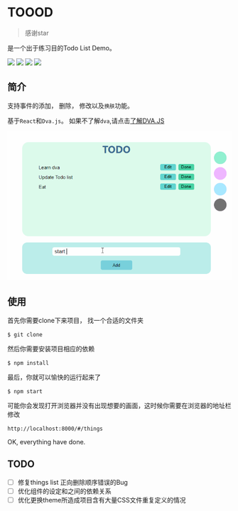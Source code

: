 # TOOOD
> 感谢star

是一个出于练习目的Todo List Demo。



![](https://img.shields.io/badge/To-Learn-brightgreen.svg?longCache=true&style=popout-square) 
![](https://img.shields.io/badge/Status-Updating-red.svg?longCache=true&style=popout-square)
![](https://img.shields.io/badge/level-freshman-blue.svg?longCache=true&style=popout-square)
![](https://img.shields.io/badge/Thank_You-Star-yellow.svg?longCache=true&style=popout-square)

## 简介

支持事件的添加， 删除， 修改以及`换肤`功能。

基于`React`和`Dva.js`。 如果不了解`dva`,请点击[了解DVA.JS](https://dvajs.com/)

![](/resource/overview.gif)


## 使用

首先你需要clone下来项目， 找一个合适的文件夹
```
$ git clone 
```

然后你需要安装项目相应的依赖
```
$ npm install
```

最后，你就可以愉快的运行起来了

```
$ npm start
```

可能你会发现打开浏览器并没有出现想要的画面，这时候你需要在浏览器的地址栏修改
```
http://localhost:8000/#/things
```

OK, everything have done.

## TODO
- [ ] 修复things list 正向删除顺序错误的Bug
- [ ] 优化组件的设定和之间的依赖关系
- [ ] 优化更换theme所造成项目含有大量CSS文件重复定义的情况
